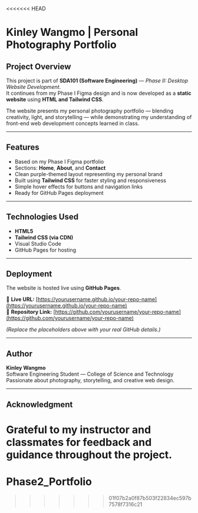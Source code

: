 <<<<<<< HEAD
# Kinley Wangmo | Personal Photography Portfolio

##  Project Overview
This project is part of **SDA101 (Software Engineering)** — *Phase II: Desktop Website Development*.  
It continues from my Phase I Figma design and is now developed as a **static website** using **HTML and Tailwind CSS**.

The website presents my personal photography portfolio — blending creativity, light, and storytelling — while demonstrating my understanding of front-end web development concepts learned in class.

---

##  Features
- Based on my Phase I Figma portfolio  
- Sections: **Home**, **About**, and **Contact**  
- Clean purple-themed layout representing my personal brand  
- Built using **Tailwind CSS** for faster styling and responsiveness  
- Simple hover effects for buttons and navigation links  
- Ready for GitHub Pages deployment  

---

##  Technologies Used
- **HTML5**  
- **Tailwind CSS (via CDN)**  
- Visual Studio Code  
- GitHub Pages for hosting  

---

##  Deployment
The website is hosted live using **GitHub Pages**.

🔗 **Live URL:** [https://yourusername.github.io/your-repo-name](https://yourusername.github.io/your-repo-name)  
🔗 **Repository Link:** [https://github.com/yourusername/your-repo-name](https://github.com/yourusername/your-repo-name)

*(Replace the placeholders above with your real GitHub details.)*

---

##  Author
**Kinley Wangmo**  
Software Engineering Student — College of Science and Technology  
Passionate about photography, storytelling, and creative web design.

---

##  Acknowledgment
Grateful to my instructor and classmates for feedback and guidance throughout the project.
=======
# Phase2_Portfolio
>>>>>>> 01f07b2a0f87b503f22834ec597b7578f7316c21
